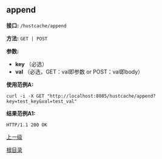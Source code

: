 ## append ##

**接口:** `/hustcache/append`

**方法:** `GET | POST`

**参数:** 

*  **key** （必选）  
*  **val** （必选，GET：val即参数 or POST：val即body）  

**使用范例A:**

    curl -i -X GET "http://localhost:8085/hustcache/append?key=test_key&val=test_val"

**结果范例A1:**

	HTTP/1.1 200 OK
	
[上一级](../hustdb.md)

[根目录](../../../index.md)